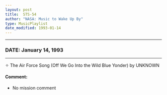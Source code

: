 ```yaml
---
layout: post
title:  STS-54
author: "NASA: Music to Wake Up By"
type: MusicPlaylist
date_modified: 1993-01-14
---
```


----
### DATE: January 14, 1993
----
✧ The Air Force Song  (Off We Go Into the Wild Blue Yonder) by UNKNOWN

#### Comment:
* No mission comment
